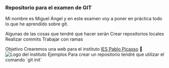 ### **Repositorio para el examen de GIT**

Mi nombre es Miguel Ángel y en este examen voy a poner en práctica todo lo que he aprendido sobre git.

Algunas de las cosas que tendré que hacer serán
Crear repositorios locales
Realizar commits
Trabajar con ramas

Objetivo
Crearemos una web para el instituto [IES Pablo Picasso](https://fpiespablopicasso.es/) :school:
![Logo del instituto]([https://Miguelae9-ExamenGIT_Miguel_Angel_Perez_Garcia.com/assets/images/Logo_IES_Pablo_Picasso.png](https://www.google.com/url?sa=i&url=https%3A%2F%2Ffpiespablopicasso.es%2F&psig=AOvVaw1tQpkPA2tUGUqMBraKWTG7&ust=1749107339879000&source=images&cd=vfe&opi=89978449&ved=0CBQQjRxqFwoTCJjWleGa140DFQAAAAAdAAAAABAE))
Ejemplos
Para crear un repositorio tendré que utilizar el comando
`git init`
